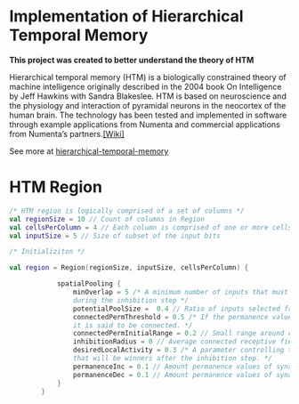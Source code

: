 # Implementation of Hierarchical Temporal Memory
**This project was created to better understand the theory of HTM**

Hierarchical temporal memory (HTM) is a biologically constrained theory of machine intelligence originally described in 
the 2004 book On Intelligence by Jeff Hawkins with Sandra Blakeslee. HTM is based on neuroscience and the physiology 
and interaction of pyramidal neurons in the neocortex of the human brain. The technology has been tested 
and implemented in software through example applications from Numenta 
and commercial applications from Numenta’s partners.[[Wiki]](https://en.wikipedia.org/wiki/Hierarchical_temporal_memory) 

See more at [hierarchical-temporal-memory](https://numenta.org/hierarchical-temporal-memory/)

# HTM Region

```kotlin
/* HTM region is logically comprised of a set of columns */
val regionSize = 10 // Count of columns in Region
val cellsPerColumn = 4 // Each column is comprised of one or more cells. 
val inputSize = 5 // Size of subset of the input bits

/* Initializiton */

val region = Region(regionSize, inputSize, cellsPerColumn) {

            spatialPooling {
                minOverlap = 5 /* A minimum number of inputs that must be active for a column to be considered 
                during the inhibition step */
                potentialPoolSize =  0.4 // Ratio of inputs selected from the input space during the initialization.
                connectedPermThreshold = 0.5 /* If the permanence value for a synapse is greater than this value, 
                it is said to be connected. */
                connectedPermInitialRange = 0.2 // Small range around connectedPermThreshold.
                inhibitionRadius = 0 // Average connected receptive field size of the columns.
                desiredLocalActivity = 0.3 /* A parameter controlling the number of columns 
                that will be winners after the inhibition step. */
                permanenceInc = 0.1 // Amount permanence values of synapses are incremented during learning.
                permanenceDec = 0.1 // Amount permanence values of synapses are decremented during learning.        
            }
        }

```

